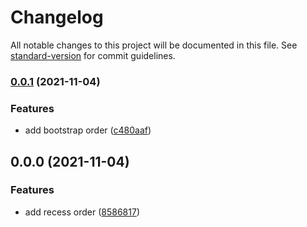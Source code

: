 # Changelog

All notable changes to this project will be documented in this file. See [standard-version](https://github.com/conventional-changelog/standard-version) for commit guidelines.

### [0.0.1](https://github.com/hrdtbs/css-property-orders/compare/v0.0.0...v0.0.1) (2021-11-04)


### Features

* add bootstrap order ([c480aaf](https://github.com/hrdtbs/css-property-orders/commit/c480aafc5abfe04db9041de9ca97f6a010e3bd31))

## 0.0.0 (2021-11-04)


### Features

* add recess order ([8586817](https://github.com/hrdtbs/css-property-orders/commit/85868170bd23ae5d307c690c07b4c0bcb4ab338d))
